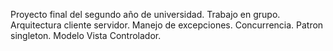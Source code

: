 Proyecto final del segundo año de universidad. Trabajo en grupo.
Arquitectura cliente servidor.
Manejo de excepciones.
Concurrencia.
Patron singleton.
Modelo Vista Controlador.
